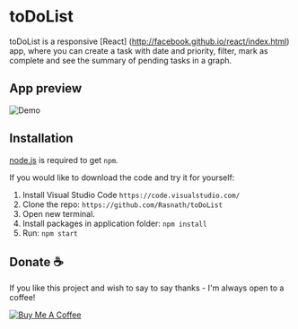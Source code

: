 # toDoList
toDoList is a responsive [React] (http://facebook.github.io/react/index.html) app, where you can create a task with date and priority, filter, mark as complete and see the summary of pending tasks in a graph.

## App preview
![Demo](https://user-images.githubusercontent.com/109655925/191788990-05de609b-f2cd-4b3c-a29b-565ae424bcff.gif)


## Installation
[node.js](http://nodejs.org/download/) is required to get `npm`.

If you would like to download the code and try it for yourself:


1. Install Visual Studio Code `https://code.visualstudio.com/`
2. Clone the repo: `https://github.com/Rasnath/toDoList`
3. Open new terminal. 
4. Install packages in application folder: `npm install`
4. Run: `npm start`

## Donate :coffee:

If you like this project and wish to say to say thanks - I'm always open to a coffee!

<a href="https://www.buymeacoffee.com/rasnath" target="_blank"><img src="https://www.buymeacoffee.com/assets/img/custom_images/black_img.png" alt="Buy Me A Coffee" style="height: auto !important;width: auto !important;" ></a>
